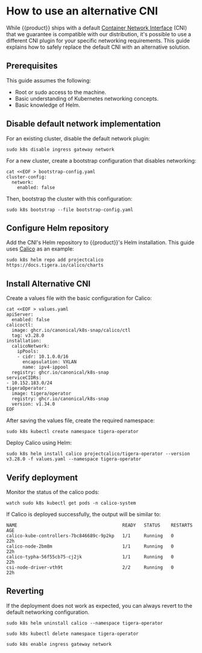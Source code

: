 # How to use an alternative CNI

While {{product}} ships with a default [Container Network Interface] (CNI) that
we guarantee is compatible with our distribution, it's possible to use a
different CNI plugin for your specific networking requirements. This guide
explains how to safely replace the default CNI with an alternative solution.

## Prerequisites

This guide assumes the following:

- Root or sudo access to the machine.
- Basic understanding of Kubernetes networking concepts.
- Basic knowledge of Helm.

## Disable default network implementation

For an existing cluster, disable the default network
plugin:

```
sudo k8s disable ingress gateway network
```

For a new cluster, create a bootstrap configuration that disables networking:

```
cat <<EOF > bootstrap-config.yaml
cluster-config:
  network:
    enabled: false
```

Then, bootstrap the cluster with this configuration:

```
sudo k8s bootstrap --file bootstrap-config.yaml
```

## Configure Helm repository

Add the CNI's Helm repository to {{product}}'s Helm installation. This guide
uses [Calico] as an example:

```
sudo k8s helm repo add projectcalico https://docs.tigera.io/calico/charts
```

## Install Alternative CNI

Create a values file with the basic configuration for Calico:

```
cat <<EOF > values.yaml
apiServer:
  enabled: false
calicoctl:
  image: ghcr.io/canonical/k8s-snap/calico/ctl
  tag: v3.28.0
installation:
  calicoNetwork:
    ipPools:
    - cidr: 10.1.0.0/16
      encapsulation: VXLAN
      name: ipv4-ippool
  registry: ghcr.io/canonical/k8s-snap
serviceCIDRs:
- 10.152.183.0/24
tigeraOperator:
  image: tigera/operator
  registry: ghcr.io/canonical/k8s-snap
  version: v1.34.0
EOF
```

After saving the values file, create the required namespace:

```
sudo k8s kubectl create namespace tigera-operator
```

Deploy Calico using Helm:

```
sudo k8s helm install calico projectcalico/tigera-operator --version v3.28.0 -f values.yaml --namespace tigera-operator
```

## Verify deployment

Monitor the status of the calico pods:

```
watch sudo k8s kubectl get pods -n calico-system
```

If Calico is deployed successfully, the output will be similar to:

```
NAME                                       READY   STATUS    RESTARTS   AGE
calico-kube-controllers-7bc846689c-9p2kp   1/1     Running   0          22h
calico-node-2bm8m                          1/1     Running   0          22h
calico-typha-56f55cb75-cj2jk               1/1     Running   0          22h
csi-node-driver-vth9t                      2/2     Running   0          22h
```

## Reverting

If the deployment does not work as expected, you can always revert to the
default networking configuration.

```
sudo k8s helm uninstall calico --namespace tigera-operator
```

```
sudo k8s kubectl delete namespace tigera-operator
```

```
sudo k8s enable ingress gateway network
```

<!-- Links -->
[Container Network Interface]: https://github.com/containernetworking/cni
[Calico]: https://docs.tigera.io/
